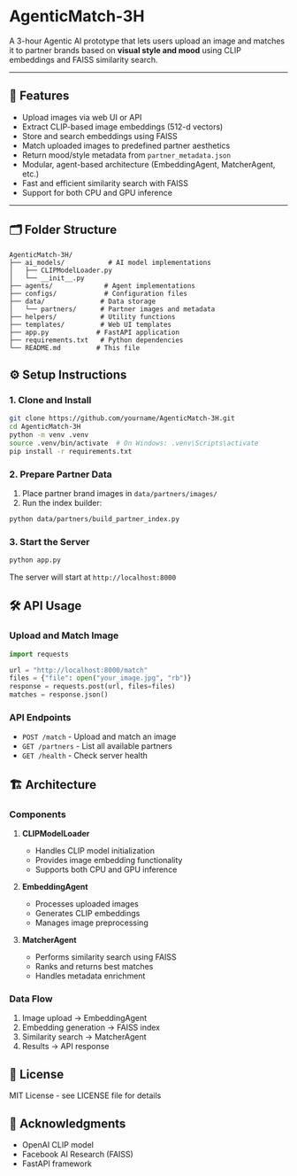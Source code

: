 # AgenticMatch-3H

A 3-hour Agentic AI prototype that lets users upload an image and matches it to partner brands based on 
**visual style and mood** 
using CLIP embeddings and FAISS similarity search.

---

## 🚀 Features

- Upload images via web UI or API
- Extract CLIP-based image embeddings (512-d vectors)
- Store and search embeddings using FAISS
- Match uploaded images to predefined partner aesthetics
- Return mood/style metadata from `partner_metadata.json`
- Modular, agent-based architecture (EmbeddingAgent, MatcherAgent, etc.)
- Fast and efficient similarity search with FAISS
- Support for both CPU and GPU inference

---

## 🗂 Folder Structure

```
AgenticMatch-3H/
├── ai_models/           # AI model implementations
│   ├── CLIPModelLoader.py
│   └── __init__.py
├── agents/             # Agent implementations
├── configs/            # Configuration files
├── data/              # Data storage
│   └── partners/      # Partner images and metadata
├── helpers/           # Utility functions
├── templates/         # Web UI templates
├── app.py            # FastAPI application
├── requirements.txt   # Python dependencies
└── README.md         # This file
```

## ⚙️ Setup Instructions

### 1. Clone and Install

```bash
git clone https://github.com/yourname/AgenticMatch-3H.git
cd AgenticMatch-3H
python -m venv .venv
source .venv/bin/activate  # On Windows: .venv\Scripts\activate
pip install -r requirements.txt
```

### 2. Prepare Partner Data

1. Place partner brand images in `data/partners/images/`
2. Run the index builder:
```bash
python data/partners/build_partner_index.py
```

### 3. Start the Server

```bash
python app.py
```

The server will start at `http://localhost:8000`

## 🛠️ API Usage

### Upload and Match Image

```python
import requests

url = "http://localhost:8000/match"
files = {"file": open("your_image.jpg", "rb")}
response = requests.post(url, files=files)
matches = response.json()
```

### API Endpoints

- `POST /match` - Upload and match an image
- `GET /partners` - List all available partners
- `GET /health` - Check server health

## 🏗️ Architecture

### Components

1. **CLIPModelLoader**
   - Handles CLIP model initialization
   - Provides image embedding functionality
   - Supports both CPU and GPU inference

2. **EmbeddingAgent**
   - Processes uploaded images
   - Generates CLIP embeddings
   - Manages image preprocessing

3. **MatcherAgent**
   - Performs similarity search using FAISS
   - Ranks and returns best matches
   - Handles metadata enrichment

### Data Flow

1. Image upload → EmbeddingAgent
2. Embedding generation → FAISS index
3. Similarity search → MatcherAgent
4. Results → API response

## 📝 License

MIT License - see LICENSE file for details

## 🙏 Acknowledgments

- OpenAI CLIP model
- Facebook AI Research (FAISS)
- FastAPI framework
